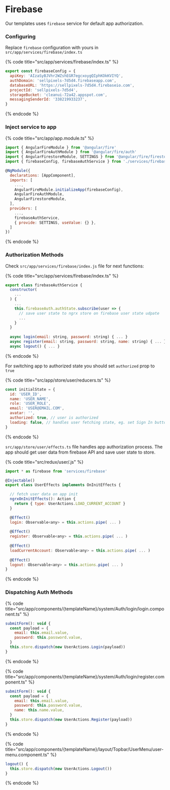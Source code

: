 # Firebase

Our templates uses `firebase` service for default app authorization.

### Configuring

Replace `firebase` configuration with yours in `src/app/services/firebase/index.ts`

{% code title="src/app/services/firebase/index.ts" %}
```javascript
export const firebaseConfig = {
  apiKey: 'AIzaSyBJVhr2WZshEGR7egcxoygQIphKOkKVIYQ',
  authDomain: 'sellpixels-7d5d4.firebaseapp.com',
  databaseURL: 'https://sellpixels-7d5d4.firebaseio.com',
  projectId: 'sellpixels-7d5d4',
  storageBucket: 'cleanui-72a42.appspot.com',
  messagingSenderId: '338219933237',
}
```
{% endcode %}

### Inject service to app

{% code title="src/app/app.module.ts" %}
```javascript
import { AngularFireModule } from '@angular/fire'
import { AngularFireAuthModule } from '@angular/fire/auth'
import { AngularFirestoreModule, SETTINGS } from '@angular/fire/firestore'
import { firebaseConfig, firebaseAuthService } from './services/firebase'

@NgModule({
  declarations: [AppComponent],
  imports: [
    ...,
    AngularFireModule.initializeApp(firebaseConfig),
    AngularFireAuthModule,
    AngularFirestoreModule,
  ],
  providers: [
    ...,
    firebaseAuthService,
    { provide: SETTINGS, useValue: {} },
  ]
})
```
{% endcode %}

### Authorization Methods

Check `src/app/services/firebase/index.js`  file for next functions:

{% code title="src/app/services/firebase/index.ts" %}
```javascript
export class firebaseAuthService {
  constructor(
    ...
  ) {
    ...
    this.firebaseAuth.authState.subscribe(user => {
      // save user state to ngrx store on firebase user state udpate
      ...
    }
  }
  
  async login(email: string, password: string) { ... }
  async register(email: string, password: string, name: string) { ... }
  async logout() { ... }
```
{% endcode %}

 For switching app to authorized state you should set `authorized` prop to `true`

{% code title="src/app/store/user/reducers.ts" %}
```javascript
const initialState = {
  id: 'USER_ID',
  name: 'USER_NAME',
  role: 'USER_ROLE',
  email: 'USER@EMAIL.COM',
  avatar: '',
  authorized: true, // user is authorized
  loading: false, // handles user fetching state, eg. set Sign In button to loading state
}
```
{% endcode %}

`src/app/store/user/effects.ts` file handles app authorization process. The app should get user data from firebase API and save user state to store.

{% code title="src/redux/user/.js" %}
```javascript
import * as firebase from 'services/firebase'

@Injectable()
export class UserEffects implements OnInitEffects {

  // fetch user data on app init
  ngrxOnInitEffects(): Action {
    return { type: UserActions.LOAD_CURRENT_ACCOUNT }
  }

  @Effect()
  login: Observable<any> = this.actions.pipe( ... )
  
  @Effect()
  register: Observable<any> = this.actions.pipe( ... )
    
  @Effect()
  loadCurrentAccount: Observable<any> = this.actions.pipe( ... )
  
  @Effect()
  logout: Observable<any> = this.actions.pipe( ... )
}
```
{% endcode %}

### Dispatching Auth Methods

{% code title="src/app/components/{templateName}/system/Auth/login/login.component.ts" %}
```javascript
submitForm(): void {
  const payload = {
    email: this.email.value,
    password: this.password.value,
  }
  this.store.dispatch(new UserActions.Login(payload))
}
```
{% endcode %}

{% code title="src/app/components/{templateName}/system/Auth/login/register.component.ts" %}
```javascript
submitForm(): void {
  const payload = {
    email: this.email.value,
    password: this.password.value,
    name: this.name.value,
  }
  this.store.dispatch(new UserActions.Register(payload))
}
```
{% endcode %}

{% code title="src/app/components/{templateName}/layout/Topbar/UserMenu/user-menu.component.ts" %}
```javascript
logout() {
  this.store.dispatch(new UserActions.Logout())
}
```
{% endcode %}

